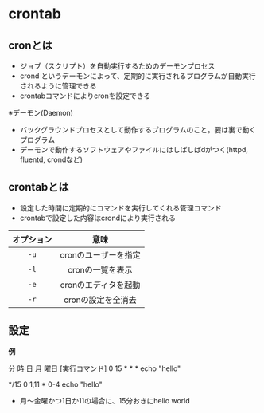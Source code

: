 # crontab
## cronとは

- ジョブ（スクリプト）を自動実行するためのデーモンプロセス
- crond というデーモンによって、定期的に実行されるプログラムが自動実行されるように管理できる
- crontabコマンドによりcronを設定できる

※デーモン(Daemon)
- バックグラウンドプロセスとして動作するプログラムのこと。要は裏で動くプログラム
- デーモンで動作するソフトウェアやファイルにはしばしばdがつく(httpd, fluentd, crondなど)

## crontabとは

* 設定した時間に定期的にコマンドを実行してくれる管理コマンド
* crontabで設定した内容はcrondにより実行される

|オプション|意味|
|:-:|:-:|
|`-u`|cronのユーザーを指定|
|`-l`|cronの一覧を表示|
|`-e`|cronのエディタを起動|
|`-r`|cronの設定を全消去|

## 設定

__例__

分  時  日  月  曜日    [実行コマンド]
0   15  *   *   *   echo "hello"

*/15 0 1,11 * 0-4   echo "hello"

* 月～金曜かつ1日か11の場合に、15分おきにhello world
